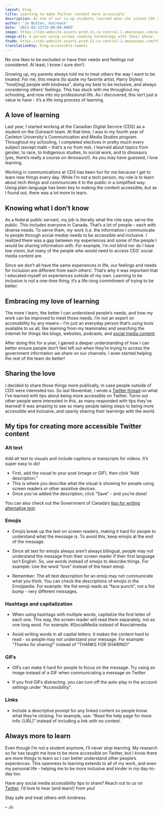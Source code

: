 ```yaml
---
layout: blog
title: Learning to make Twitter content more accessible
description: As one of our co-op students learned when she joined CDS as a content creator for social media, learning isn’t just for students and it’s a continuous process. Here are some easy steps she learned to make our Twitter content more accessible.
author: 'Jo Button, Outreach'
date: '2021-03-12T15:00:00.000Z'
image: https://cds-website-assets-prod.s3.ca-central-1.amazonaws.com/accessibility_tweets_blog_banner_650f003408.jpg
image-alt: A person using screen reading technology with their phone.
thumb: https://cds-website-assets-prod.s3.ca-central-1.amazonaws.com/thumbnail_accessibility_tweets_blog_banner_650f003408.jpg
translationKey: blog-accessible-tweets
---
```

No one likes to be excluded or have their needs and feelings not considered. At least, I know I sure don’t.

Growing up, my parents always told me to treat others the way I want to be treated. For me, this means (to quote my favorite artist, Harry Styles) “treat[ing] people with kindness”, doing my best to be inclusive, and always considering others’ feelings. This has stuck with me throughout my schooling, and now into my professional life. As I discovered, this isn’t just a value to have - it’s a life-long process of learning.

## A love of learning
Last year, I started working at the Canadian Digital Service (CDS) as a student on the Outreach team. At that time, I was in my fourth year of Carleton University's Communication and Media Studies program. Throughout my schooling, I completed electives in pretty much every subject (except math – that’s a no from me). I learned about topics from gender, to race, to Indigenous studies, to social work, and to dinosaurs (yes, there’s really a course on dinosaurs!). As you may have guessed, I love learning.

Working in communications at CDS has been fun for me because I get to learn new things every day. While I’m not a tech person, my role is to learn about tech things and communicate it to the public in a simplified way. Using plain language has been key to making the content accessible, but as I found out, there was a lot more to learn.

## Knowing what I don’t know
As a federal public servant, my job is literally what the role says: serve the public. This includes everyone in Canada. That’s a lot of people – each with diverse needs. To serve them, my work (i.e. the information I communicate to people through social media) needs to be accessible and inclusive. I realized there was a gap between my experiences and some of the people I would be sharing information with. For example, I’m not blind nor do I have low vision, but many of the people who would need to access CDS’ social media content are.

Since we don’t all have the same experiences in life, our feelings and needs for inclusion are different from each others’. That’s why it was important that I educated myself on experiences outside of my own. Learning to be inclusive is not a one-time thing; it’s a life-long commitment of trying to be better.

## Embracing my love of learning 
The more I learn, the better I can understand people’s needs, and how my work can be improved to meet those needs. I’m not an expert on accessibility by any means – I’m just an everyday person that’s using tools available to us all, like learning from my teammates and searching the internet for things like blogs, websites, podcasts, and [social media content](https://twitter.com/accessiblegc).

After doing this for a year, I gained a deeper understanding of how I can better ensure people don’t feel left out when they’re trying to access the government information we share on our channels. I even started helping the rest of the team do better!

## Sharing the love 
I decided to share those things more publically, in case people outside of CDS were interested too. So last November, I wrote a [Twitter thread](https://twitter.com/CDS_GC/status/1324386338259587075?s=20) on what I’ve learned with tips about being more accessible on Twitter. Turns out other people were interested in this, as many responded with tips they’ve learned! It was amazing to see so many people taking steps to being more accessible and inclusive, and openly sharing their learnings with the world.

## My tips for creating more accessible Twitter content
### Alt text 
Add alt text to visuals and include captions or transcripts for videos. It’s super easy to do! 
* First, add the visual to your post (image or GIF), then click “Add description.” 
* This is where you describe what the visual is showing for people using screen readers or other assistive devices. 
* Once you’ve added the description, click “Save” - and you’re done!

You can also check out the Government of Canada’s [tips for writing alternative text](https://www.canada.ca/en/treasury-board-secretariat/services/government-communications/canada-content-style-guide.html#wp6-2).

### Emojis
* Emojis break up the text on screen readers, making it hard for people to understand what the message is. To avoid this, keep emojis at the end of the message.

* Since alt text for emojis always aren’t always bilingual, people may not understand the message from their screen reader if their first language isn’t English. So, use words instead of emojis to describe things. For example: Use the word “love” instead of the heart emoji.

* Remember: The alt text description for an emoji may not communicate what you think. You can check the descriptions of emojis in the Emojipedia. For example: the fist emoji reads as “face punch”, not a fist bump - very different messages. 

### Hashtags and capitalization
* When using hashtags with multiple words, capitalize the first letter of each one. This way, the screen reader will read them separately, not as one long word. For example: #SocialMedia instead of #socialmedia

* Avoid writing words in all capital letters. It makes the content hard to read - so people may not understand your message. For example:  “Thanks for sharing!” instead of  “THANKS FOR SHARING!”

### GIFs
* GIFs can make it hard for people to focus on the message. Try using an image instead of a GIF when communicating a message on Twitter. 

* If you find GIFs distracting, you can turn off the auto-play in the account settings under “Accessibility”.

### Links
* Include a descriptive prompt for any linked content so people know what they’re clicking. For example, use: “Read the help page for more info: [URL]” instead of including a link with no context.

## Always more to learn
Even though I’m not a student anymore, I’ll never stop learning. My research so far has taught me how to be more accessible on Twitter, but I know there are more things to learn so I can better understand other people’s experiences. This openness to learning extends to all of my work, and even my personal life - helping me to be more inclusive and kinder in my day-to-day too.

Have any social media accessibility tips to share? Reach out to us on [Twitter](https://twitter.com/CDS_GC). I’d love to hear (and learn!) from you!

Stay safe and treat others with kindness.

– Jo
